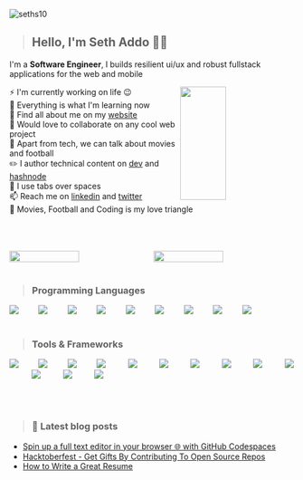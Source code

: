 <p> <img src="https://komarev.com/ghpvc/?username=seths10&label=Profile%20views&color=blue&style=for-the-badge" alt="seths10" /> </p>

> ## Hello, I'm Seth Addo 🐱‍💻
I'm a **Software Engineer**, I builds resilient ui/ux and robust fullstack applications for the web and mobile

<img align="right" src="https://github-readme-stats.vercel.app/api/top-langs/?username=seths10&layout=compact&theme=ayu-mirage&hide_border=true&count_private=true&langs_count=10" width="40%" height="200px"/>

⚡ I'm currently working on life 😉   
🔭 Everything is what I'm learning now  
🌱 Find all about me on my [website](https://seth-addo-portfolio.webflow.io/)  
👯 Would love to collaborate on any cool web project    
💬 Apart from tech, we can talk about movies and football  
✏️ I author technical content on [dev](https://dev.to/seths10) and [hashnode](https://sethaddo.hashnode.dev)     
🎈 I use tabs over spaces   
📫 Reach me on [linkedin](https://www.linkedin.com/in/seth-addo-034327190/) and [twitter](https://twitter.com/set_addo)   
🎉 Movies, Football and Coding is my love triangle  

<br />
<br />
<br />

<div style="display:flex; justify-content: space-between;">
  <img src="https://github-readme-streak-stats.herokuapp.com/?user=seths10&theme=ayu-mirage&hide_border=true" width="49.5%"/>
  <img src="https://github-readme-stats.vercel.app/api?username=seths10&show_icons=true&include_all_commits=true&theme=ayu-mirage&hide_border=true&count_private=true" width="49.5%"/>

</div>  
<br/>

> ### Programming Languages

<img src="https://skillicons.dev/icons?i=python"/>&nbsp;&nbsp;&nbsp;&nbsp;&nbsp;&nbsp;&nbsp;&nbsp;
<img src="https://skillicons.dev/icons?i=js"/>&nbsp;&nbsp;&nbsp;&nbsp;&nbsp;&nbsp;&nbsp;&nbsp;
<img src="https://skillicons.dev/icons?i=java"/>&nbsp;&nbsp;&nbsp;&nbsp;&nbsp;&nbsp;&nbsp;&nbsp;
<img src="https://skillicons.dev/icons?i=php"/>&nbsp;&nbsp;&nbsp;&nbsp;&nbsp;&nbsp;&nbsp;&nbsp;
<img src="https://skillicons.dev/icons?i=cpp"/>&nbsp;&nbsp;&nbsp;&nbsp;&nbsp;&nbsp;&nbsp;&nbsp;
<img src="https://skillicons.dev/icons?i=typescript"/>&nbsp;&nbsp;&nbsp;&nbsp;&nbsp;&nbsp;&nbsp;&nbsp;
<img src="https://skillicons.dev/icons?i=bash"/>&nbsp;&nbsp;&nbsp;&nbsp;&nbsp;&nbsp;&nbsp;&nbsp;
<img src="https://skillicons.dev/icons?i=markdown"/>&nbsp;&nbsp;&nbsp;&nbsp;&nbsp;&nbsp;&nbsp;&nbsp;
<img src="https://skillicons.dev/icons?i=latex"/>&nbsp;&nbsp;&nbsp;&nbsp;&nbsp;&nbsp;
<br/>
<br/>

> ### Tools & Frameworks

<img src="https://skillicons.dev/icons?i=react"/>&nbsp;&nbsp;&nbsp;&nbsp;&nbsp;&nbsp;&nbsp;&nbsp;
<img src="https://skillicons.dev/icons?i=flutter"/>&nbsp;&nbsp;&nbsp;&nbsp;&nbsp;&nbsp;&nbsp;&nbsp;
<img src="https://skillicons.dev/icons?i=nodejs"/>&nbsp;&nbsp;&nbsp;&nbsp;&nbsp;&nbsp;&nbsp;&nbsp;
<img src="https://skillicons.dev/icons?i=git"/>&nbsp;&nbsp;&nbsp;&nbsp;&nbsp;&nbsp;&nbsp;&nbsp;&nbsp;
<img src="https://skillicons.dev/icons?i=googlecloud"/>&nbsp;&nbsp;&nbsp;&nbsp;&nbsp;&nbsp;&nbsp;&nbsp;&nbsp;
<img src="https://skillicons.dev/icons?i=django"/>&nbsp;&nbsp;&nbsp;&nbsp;&nbsp;&nbsp;&nbsp;&nbsp;&nbsp;
<img src="https://skillicons.dev/icons?i=figma"/>&nbsp;&nbsp;&nbsp;&nbsp;&nbsp;&nbsp;&nbsp;&nbsp;&nbsp;
<img src="https://skillicons.dev/icons?i=vscode"/>&nbsp;&nbsp;&nbsp;&nbsp;&nbsp;&nbsp;&nbsp;&nbsp;&nbsp;
<img src="https://skillicons.dev/icons?i=materialui"/>&nbsp;&nbsp;&nbsp;&nbsp;&nbsp;&nbsp;&nbsp;&nbsp;&nbsp;
<img src="https://skillicons.dev/icons?i=tailwindcss"/>&nbsp;&nbsp;&nbsp;&nbsp;&nbsp;&nbsp;&nbsp;&nbsp;&nbsp;
<img src="https://skillicons.dev/icons?i=raspberrypi"/>&nbsp;&nbsp;&nbsp;&nbsp;&nbsp;&nbsp;&nbsp;&nbsp;&nbsp;
<img src="https://skillicons.dev/icons?i=postgres"/>&nbsp;&nbsp;&nbsp;&nbsp;&nbsp;&nbsp;&nbsp;&nbsp;&nbsp;
<img src="https://skillicons.dev/icons?i=firebase"/>&nbsp;&nbsp;&nbsp;&nbsp;&nbsp;&nbsp;&nbsp;&nbsp;&nbsp;

<br/>
<br/>

> ### 📙 Latest blog posts
<!-- BLOG-POST-LIST:START -->
- [Spin up a full text editor in your browser 🌐 with GitHub Codespaces](https://dev.to/seths10/spin-up-a-full-text-editor-in-your-browser-with-github-codespaces-17am)
- [Hacktoberfest - Get Gifts By Contributing To Open Source Repos](https://dev.to/seths10/hacktoberfest-get-gifts-by-contributing-to-open-source-repos-435l)
- [How to Write a Great Resume](https://dev.to/seths10/how-to-write-a-great-resume-436e)
<!-- BLOG-POST-LIST:END -->
